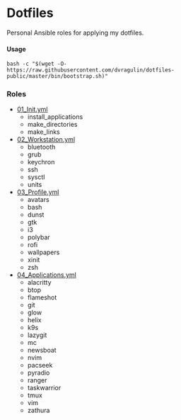 # Dotfiles

Personal Ansible roles for applying my dotfiles. 

#### Usage
```
bash -c "$(wget -O- https://raw.githubusercontent.com/dvragulin/dotfiles-public/master/bin/bootstrap.sh)"
```

### Roles


- [01_Init.yml](01_Init.yml)
    - install_applications
    - make_directories
    - make_links
- [02_Workstation.yml](02_Workstation.yml)
    - bluetooth
    - grub
    - keychron
    - ssh
    - sysctl
    - units
- [03_Profile.yml](03_Profile.yml)
    - avatars
    - bash
    - dunst
    - gtk
    - i3
    - polybar
    - rofi
    - wallpapers
    - xinit
    - zsh
- [04_Applications.yml](04_Applications.yml)
    - alacritty
    - btop
    - flameshot
    - git
    - glow
    - helix
    - k9s
    - lazygit
    - mc
    - newsboat
    - nvim
    - pacseek
    - pyradio
    - ranger
    - taskwarrior
    - tmux
    - vim
    - zathura